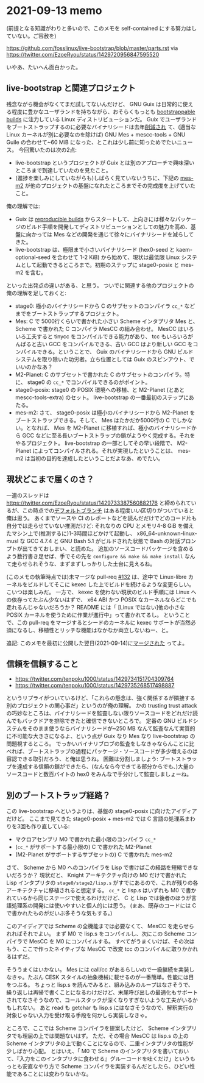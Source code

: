 # 2021-09-13 memo

(前提となる知識がわりと多いので、このメモを self-contained にする努力はしていない。ご容赦を)

https://github.com/fosslinux/live-bootstrap/blob/master/parts.rst via https://twitter.com/EzoeRyou/status/1429720956847595520

いやあ、たいへん面白かった。

## live-bootstrap と関連プロジェクト

残念ながら機会がなくてまだ試してないんだけど、 GNU Guix は日常的に使える程度に豊かなユーザランドを持ちながら、おそらくもっとも [bootstrappable builds](https://bootstrappable.org/) に注力している Linux ディストリビューションだ。
Guix でユーザランドをブートストラップするのに必要なバイナリシードは去年[削減され](https://guix.gnu.org/en/blog/2020/guix-further-reduces-bootstrap-seed-to-25/) て、(適当な Linux カーネルが別に必要なのを除けば) GNU Mes + mescc-tools + GNU Guile の合わせて~60 MiB になった、とこれは少し前に知っためでたいニュース。
今回驚いたのは次の2点:

- live-bootstrap というプロジェクトが Guix とは別のアプローチで興味深いところまで到達していたのを見たこと。
- (進捗を楽しみにしていながらも)しばらく見ていないうちに、下記の [mes-m2](https://github.com/oriansj/mes-m2) が他のプロジェクトの基盤になれたところまでその完成度を上げていたこと。

俺の理解では:

- Guix は [reproducible builds](https://reproducible-builds.org/) からスタートして、上向きには様々なパッケージのビルド手順を開発してディストリビューションとしての魅力を高め、基盤に向かっては Mes などの開発を通じて徐々にバイナリシードを減らしてきた。
- live-bootstrap は、極限まで小さいバイナリシード (hex0-seed と kaem-optional-seed を合わせて 1-2 KiB) から始めて、現状は最低限 Linux システムとして起動できるところまで。初期のステップに stage0-posix と mes-m2 を含む。

といった出発点の違いがある、と思う。
ついでに関連する他のプロジェクトの俺の理解を足しておくと:

- stage0: 極小のバイナリシードから C のサブセットのコンパイラ `cc_*` などまでをブートストラップするプロジェクト。
- Mes: C で 5000行くらいで書かれた小さい Scheme インタプリタ Mes と、 Scheme で書かれた C コンパイラ MesCC の組み合わせ。 MesCC はいろいろ工夫すると tinycc をコンパイルできる能力があり、 tcc もいろいろがんばると古い GCC をコンパイルできる、古い GCC はより新しい GCC をコンパイルできる。ということで、 Guix のバイナリシードから GNU ビルドシステムを取り除いた功労者。立ち位置としては Guix のスピンアウト、でいいのかなあ？
- M2-Planet: C のサブセットで書かれた C のサブセットのコンパイラ。特に、 stage0 の `cc_*` でコンパイルできるのがポイント。
- stage0-posix: stage0 の POSIX 環境への移植、と M2-Planet (とあと mescc-tools-extra) のセット。 live-bootstrap の一番最初のステップにあたる。
- mes-m2: さて、 stage0-posix は極小のバイナリシードから M2-Planet をブートストラップできる。そして、 Mes はたかだか5000行の C でしかない。となれば、 Mes を M2-Planet に移植すれば、極小のバイナリシードから GCC などに至る長いブートストラップの鎖がようやく完成する。それをやるプロジェクト。 live-bootstrap の一部としてその早い段階で、 M2-Planet によってコンパイルされる。それが実現したということは、 mes-m2 は当初の目的を達成したということだよなあ、めでたい。

## 現状どこまで届くのさ？

一連のスレッドは https://twitter.com/EzoeRyou/status/1429733387560882176 と締められているが、この時点での[デフォルトブランチ](https://github.com/fosslinux/live-bootstrap/tree/f9ebb331680b4d4e2f16b5c401f143fdd62b0e0a) はある程度いい区切りがついていると俺は思う。
あくまでソースや CI のレポートなどを読んだだけでどのコード片も自分では走らせていない推測だけど: それなりの CPU とメモリ4-8 GiB を備えたマシン上で(推測するに)1-3時間ほどかけて起動し、 x86_64-unknown-linux-musl な GCC 4.7.4 と GNU Bash 5.1 がビルドされた状態で Bash の対話プロンプトが出てきておしまい、と読めた。
追加のソースコードパッケージを含めるよう数行書き足せば、手でその先を `configure && make && make install` なんて走らせられそうな、まずまずしっかりした土台に見えるね。

(このメモの執筆時点では)未マージな pull-req [\#132](https://github.com/fosslinux/live-bootstrap/pull/132) は、途中で Linux-libre カーネルをビルドしてそこに kexec した上でビルドを続けるような変更らしい。
こいつは楽しみだ。
一方で、 kexec を使わない現状のビルド手順には Linux への依存ってたぶん少ないはずで、 x64 ABI かつ POSIX なカーネルならどこでも走れるんじゃないだろうか？
README には「 \[Linux ではない]他の小さな POSIX カーネルを使うために作業が進行中」って書かれてるし。
ということで、この pull-req をマージするとシードのカーネルに kexec サポートが当然必須になるし、移植性とリッチな機能はなかなか両立しないねー、と。

追記: このメモを最初に公開した翌日(2021-09-14)に[マージされた](https://github.com/fosslinux/live-bootstrap/pull/132#event-5297084411) ってよ。

## 信頼を信頼すること

- https://twitter.com/tenpoku1000/status/1429734151704309764
- https://twitter.com/tenpoku1000/status/1429735268517498887

というリプライがついているけど、「これらの懸念は、強く関係するが隣接する別のプロジェクトの関心事だ」というのが俺の理解。
かの trusting trust attack の巧妙なところは、バイナリシードを監査しない限りソースコードをどれだけ読んでもバックドアを排除できたと確信できないところで。
定番の GNU ビルドシステムをそのまま使うならバイナリシードが~250 MB なんて監査なんて実質的に不可能な大きさになるよ、という点が Guix なり Mes なり live-bootstrap の問題視するところ。
でっかいバイナリブロブの監査をしなきゃならんことに比べれば、ブートストラップの過程にパッケージ・ソースコードが多少増えるのは容認できる取引だろう、と俺は思うね。
困難は分割しましょう: ブートストラップを達成する信頼の鎖ができたら、(なんなら今できてる部分からでも、)大量のソースコードと数百バイトの hex0 をみんなで手分けして監査しましょーね。

## 別のブートストラップ経路？

この live-bootstrap へというよりは、基盤の stage0-posix に向けたアイディアだけど。
ここまで見てきた stage0-posix + mes-m2 では C 言語の処理系まわりを3回も作り直している:

- マクロアセンブリ M0 で書かれた最小限のコンパイラ `cc_*`
- (`cc_*` がサポートする最小限の) C で書かれた M2-Planet
- (M2-Planet がサポートするサブセットの) C で書かれた mes-m2

さて、 Scheme から M0 へのコンパイラを Lisp で書けばこの経路を短縮できないだろうか？
現状だと、 Knight アーキテクチャ向けの M0 だけで書かれた Lisp インタプリタの `stage0/stage2/lisp.s` がすでにあるので、これが残りの各アーキテクチャに移植されると想定する。
`cc_*` と lisp.s はいずれも M0 で書かれているから同じステージで使えるわけだけど、 C と Lisp では後者のほうが言語処理系の開発には使いやすいと個人的には思う。
(まあ、既存のコードには C で書かれたものがだいぶ多そうな気もする。)

このアイディアでは Scheme の全機能までは必要なくて、 MesCC を走らせられればそれでよい。
まず M0 で lisp.s をコンパイルし、次にこの Scheme コンパイラで MesCC を M0 にコンパイルする。
すべてがうまくいけば、その次はもう、ここで作ったネイティブな MesCC で改変 tcc のコンパイルに取りかかれるはずだ。

そううまくはいかない。 Mes には call/cc があるらしいので一級継続を実装しなきゃ。たぶん CESK スタイルの抽象機械に載せるのが一番簡単。性能には目をつぶる。
ちょっと lisp.s を読んでみると、組み込みのループはなさそうで、繰り返しは再帰で書くことになるわけだけど、末尾呼び出しの最適化もサポートされてなさそうなので、コールスタックが深くなりすぎないような工夫がいるかもしれない。
あと read も getchar も lisp.s にはなさそうなので、解釈実行の対象じゃない入力を受け取る手段を何かしら実装しなきゃ。

ところで、ここでは Scheme コンパイラを提案したけど、 Scheme インタプリタでも理屈の上では問題ないはず。
ただ、その場合 MesCC は lisp.s の上の Scheme インタプリタの上で動くことになるので、二重インタプリタの性能が少しばかり心配。
とはいえ、「 M0 で Scheme のインタプリタを書いておいて、『入力をこのインタプリタに食わせる』グルーコードを吐くだけ」というもっとも安直なやり方で Scheme コンパイラを実装するんだとしたら、ひどい性能であることには変わりないかな。
